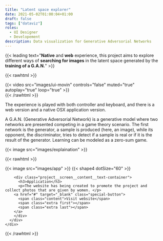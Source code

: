 ```yaml
---
title: "Latent space explorer"
date: 2021-05-02T01:00:04+01:00
draft: false
tags: ["dataviz"]
roles:
  - UI Designer
  - Developement
description: Data visualization for Generative Adversorial Networks
---
```


{{< leading text="**Native** and **web** experience, this project aims to explore different ways of **searching for images** in the latent space generated by the **training of a G.A.N.**" >}}

{{< rawhtml >}}
  <div class="float-left">
    {{< video src="images/ui-movin" controls="false" muted="true" autoplay="true" loop="true" >}}
  </div>
{{< /rawhtml >}}


The experience is played with both controller and keyboard, and there is a web version and a native OSX application version.

A G.A.N. (Generative Adversorial Network) is a generative model where two networks are presented competing in a game theory scenario. The first network is the generator, a sample is produced (here, an image), while its opponent, the discriminator, tries to detect if a sample is real or if it is the result of the generator. Learning can be modeled as a zero-sum game.

{{< image src="images/explaination" >}}

{{< rawhtml >}}

  </div>
    <div class="project__screen">
      <div class="project__screen__content">
        <div class="project__screen__content__image">
          {{< image src="images/app" >}}
          {{< shape4 dotSize="60" >}}
        </div>
        
        <div class="project__screen__content__text-container">
          <h3>Application</h3>
          <p>The website has being created to promote the project and collect photos that are given by women. </p>
        <a href="#" target="_blank" class="special-button">
          <span class="content">Visit website</span>
          <span class="extra first"></span>
          <span class="extra last"></span>
        </a>
        </div>
      </div>
    </div>

  <div class="container project__container">
{{< /rawhtml >}}
